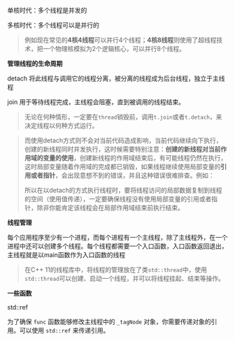 单核时代：多个线程是并发的

多核时代：多个线程可以是并行的

> 例如现在常见的**4核4线程**可以并行4个线程；**4核8线程**则使用了超线程技术，把一个物理核模拟为2个逻辑核心，可以并行8个线程。

**管理线程的生命周期**

detach 将此线程与调用它的线程分离，被分离的线程成为后台线程，独立于主线程

join 用于等待线程完成，主线程会阻塞，直到被调用的线程结束。

> 无论在何种情形，一定要在`thread`销毁前，调用`t.join`或者`t.detach`，来决定线程以何种方式运行。

> 而使用detach方式则不会对当前代码造成影响，当前代码继续向下执行，创建的新线程同时并发执行，这时候需要特别注意：**创建的新线程对当前作用域的变量的使用**，创建新线程的作用域结束后，有可能线程仍然在执行，这时局部变量随着作用域的完成都已销毁，如果线程继续使用局部变量的**引用或者指针**，会出现意想不到的错误，并且这种错误很难排查。例如：
> 
> 所以在以detach的方式执行线程时，要将线程访问的局部数据复制到线程的空间（使用值传递），一定要确保线程没有使用局部变量的引用或者指针，除非你能肯定该线程会在局部作用域结束前执行结束。

**线程管理**

每个应用程序至少有一个进程，而每个进程有一个主线程，除了主线程外，在一个进程中还可以创建多个线程。每个线程都需要一个入口函数，入口函数返回退出，主线程就是以main函数作为入口函数的线程

> 在C++ 11的线程库中，将线程的管理放在了类`std::thread`中，使用`std::thread`可以创建、启动一个线程，并可以将线程挂起、结束等操作。

**一些函数**

std::ref  

为了确保 `func` 函数能够修改主线程中的 `_tagNode` 对象，你需要传递对象的引用。可以使用 `std::ref` 来传递引用。
